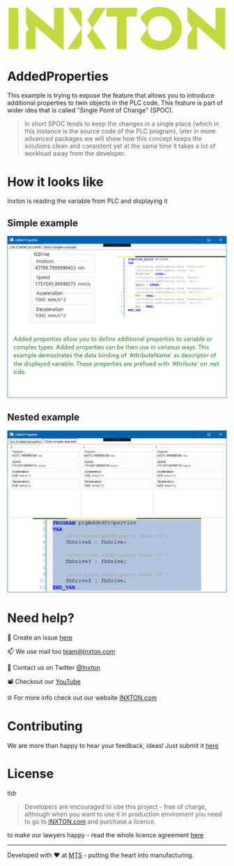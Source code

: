 ![Inxton logo](../assets/logo.png)

#  AddedProperties

This example is trying to expose the feature that allows you to introduce additional properties to twin objects in the PLC code. This feature is part of wider idea that is called "Single Point of Change" (SPOC).

> In short SPOC tends to keep the changes in a single place (which in this instance is the source code of the PLC program), later in more advanced packages we will show how this concept keeps the solutions clean and consistent yet at the same time it takes a lot of workload away from the developer.

# How it looks like

Inxton is reading the variable from PLC and displaying it
## Simple example
![Inxton logo](../assets/addedPropertyUse1.png)
## Nested example
![Inxton logo](../assets/addedPropertyUse2.png)


# Need help?

🧪 Create an issue [here](https://github.com/Inxton/Feedback/issues/new/choose)

📫 We use mail too team@inxton.com 

🐤 Contact us on Twitter [@Inxton](https://twitter.com/inxtonteam)

📽 Checkout our [YouTube](https://www.youtube.com/channel/UCB3EcnWyLSsV5gqSt8PRDXA/featured)

🌐 For more info check out our website [INXTON.com](https://www.inxton.com/)


# Contributing

We are more than happy to hear your feedback, ideas!
Just submit it [here](https://github.com/Inxton/Feedback/issues/new/choose)  


# License
tldr
> Developers are encouraged to use this project -  free of charge, although when you want to use it in production enviroment you need to go to  [INXTON.com](https://www.inxton.com/) and purchase a licence.

to make our lawyers happy - read the whole licence agreement [here](https://github.com/Inxton/about/blob/master/license.md)



---
Developed with ♥ at [MTS](https://www.mts.sk/) - putting the heart into manufacturing.
 
